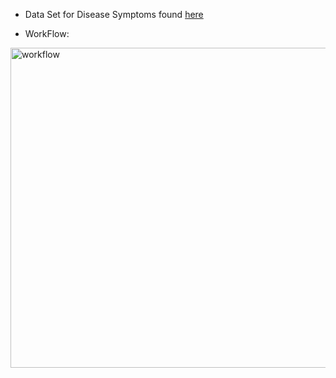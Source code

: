 * Data Set for Disease Symptoms found [here](https://www.kaggle.com/datasets/kaushil268/disease-prediction-using-machine-learning?resource=download)

* WorkFlow:

<img width="512" alt="workflow" src="https://github.com/user-attachments/assets/71330566-add2-463e-b982-413097814032" />
  
